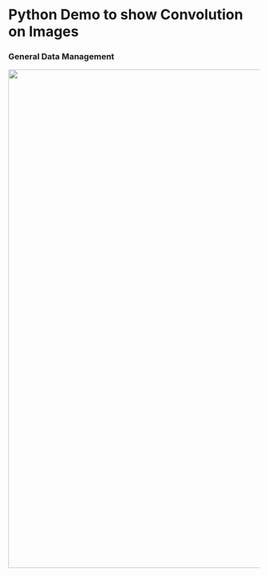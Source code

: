 # Python Demo to show Convolution on Images #

### General Data Management ###

<div align="center">
  <img src="https://github.com/prodramp/DeepWorks/blob/main/ConvolutionOnImageDemo/images/demo-flow.png?raw=true" width="1000" />
</div> 
